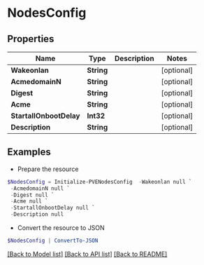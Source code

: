 # NodesConfig
## Properties

Name | Type | Description | Notes
------------ | ------------- | ------------- | -------------
**Wakeonlan** | **String** |  | [optional] 
**AcmedomainN** | **String** |  | [optional] 
**Digest** | **String** |  | [optional] 
**Acme** | **String** |  | [optional] 
**StartallOnbootDelay** | **Int32** |  | [optional] 
**Description** | **String** |  | [optional] 

## Examples

- Prepare the resource
```powershell
$NodesConfig = Initialize-PVENodesConfig  -Wakeonlan null `
 -AcmedomainN null `
 -Digest null `
 -Acme null `
 -StartallOnbootDelay null `
 -Description null
```

- Convert the resource to JSON
```powershell
$NodesConfig | ConvertTo-JSON
```

[[Back to Model list]](../README.md#documentation-for-models) [[Back to API list]](../README.md#documentation-for-api-endpoints) [[Back to README]](../README.md)

